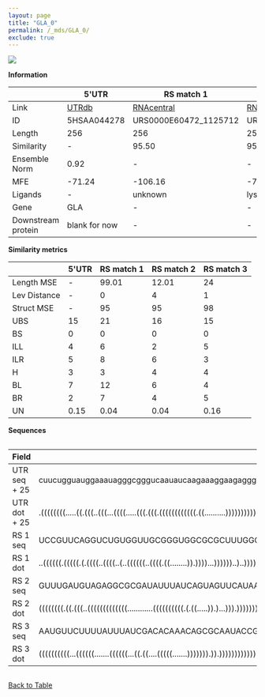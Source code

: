 ```yaml
---
layout: page
title: "GLA_0"
permalink: /_mds/GLA_0/
exclude: true
---
```




![](../../alns_9.28.22/aln_5HSAA044278_0.986.png?raw=true)


**Information**

| | 5'UTR       | RS match 1   | RS match 2  | RS match 3 |
| ---- | ----------- | ----------- | ----------- | ----------- |
| Link | <a href="http://utrdb.ba.itb.cnr.it/getutr/5HSAA044278/1" target="_blank" rel="noopener noreferrer">UTRdb</a>   | <a href="https://rnacentral.org/rna/URS0000E60472/1125712" target="_blank" rel="noopener noreferrer">RNAcentral</a>     |<a href="https://rnacentral.org/rna/URS0000C894B3/1188252" target="_blank" rel="noopener noreferrer">RNAcentral</a>  | <a href="https://rnacentral.org/rna/URS0002317360/1262865" target="_blank" rel="noopener noreferrer">RNAcentral</a>   |
| ID | 5HSAA044278     | URS0000E60472_1125712     | URS0000C894B3_1188252     | URS0002317360_1262865     |
| Length | 256     |  256    | 254   |  257    |
| Similarity | - | 95.50 | 95.86 | 98.32 |
| Ensemble Norm | 0.92 | - | - | - |
| MFE | -71.24 | -106.16 | -72.22 | -87.06 |
| Ligands | - | unknown | lysine | cobalamin |
| Gene | GLA | - | - | - |
| Downstream protein | blank for now    |    -    | -  | - |


**Similarity metrics**

| | 5'UTR       | RS match 1   | RS match 2  | RS match 3 |
| ---- | ----------- | ----------- | ----------- | ----------- |
| Length MSE | - | 99.01 | 12.01 | 24 |
| Lev Distance | - | 0 | 4 | 1 |
| Struct MSE | - | 95 | 95 | 98 |
| UBS| 15 | 21 | 16 | 15 |
| BS | 0 | 0 | 0 | 0 |
| ILL | 4 | 6 | 2 | 5 |
| ILR | 5 | 8 | 6 | 3 |
| H | 3 | 3 | 4 | 4 |
| BL | 7 | 12 | 6 | 4 |
| BR | 2 | 7 | 4 | 5 |
| UN | 0.15 | 0.04 | 0.04 | 0.16 |

**Sequences**


<div style="overflow-x:auto;">

<table>
<colgroup>
<col width="30%" />
<col width="70%" />
</colgroup>
<thead>
<tr class="header">
<th>Field</th>
<th>Description</th>
</tr>
</thead>
<tbody>
<tr>
<td markdown="span">UTR seq + 25 </td>
<td markdown="span"> cuucugguauggaaauagggcgggucaauaucaagaaaggaagagggugauugguuagcggaacgucuuacgugacugauuauuggucuaccucuggggauaaccgucccaguugccagagaaacaauaacgucauuauuuaauaagucaucggugauugguccgccccugagguuaaucuuaaaagcccagguuacccgcggaaauuuaugcuguccggucaccgugacaATGCAGCTGAGGAACCCAGAACTAC </td>
</tr>
<tr>
<td markdown="span">UTR dot + 25  </td>
<td markdown="span"> .((((((((.....((.(((..(((...((((.....(((.(((.((((((((((((.((..........))))))))))))))..))).))).....)))))))..))).)))))))))).........................((((.(((((((((((((((.((((.((((.........))))))))......)))))............)))))))))))))).......(((.......)))......
</td>
</tr>


<tr>
<td markdown="span">RS 1 seq </td>
<td markdown="span"> UCCGUUCAGGUCUGUGGUUGCGGGUGGCGCGCUUUGGCAGGUCUCCCUAGUCCAUGGCAGACGAGGUCAAAAGGAUCCACGUAAGCCGGGCGUGAGCGUGCCGGCGAGCAUGGCUCGUCCUAGAAGCAAGUCGUACCGUCCGCGGCUGGGGGCAUCUGGCCCCACGGGCGAGAGGGCCGAUAGUGGGGGGCCGUAGCCCCGAAGCGAAGGCUCCCGUACGCGAGUGUGGGGUCAAAUACCAGGUCAGCUGGAGGGA
</td>
</tr>


<tr>
<td markdown="span">RS 1 dot </td>
<td markdown="span"> ..((((((.(((((.(.((((..((((..(..((((((..((((.((........)).))))...))))))..)..)))))))).)))))).))))))(((.(((((((...)))))))......))).......((.(((..((((((.((.((.((((((((((.(((.(.(((((........(((((....)))))........))))).)...)))...)))))))))).)).))...))))))))).)).
</td>
</tr>


<tr>
<td markdown="span">RS 2 seq </td>
<td markdown="span"> GUUUGAUGUAGAGGCGCGAUAUUUAUCAGUAGUUCAUAAGAGGGUGAUACCUAUGAUGAUGAAUGAAAGGGGAUAUCGCCGAAGUAGGUAUCGCUGGUAAAUAAUUCAGCUAAGCUUAUCAAGCUGCUUACUGGGGUUACGCCGAAUAGGUGUAACACUGCCAUAGUUUGUGCGAAUUUAUUUUUGAUGUUGUGGUUAAAUAUCAAACGAAUAGAUUGCGCAGUAUUUUUAUACUAUGGAGCGCUACUGUAGGC
</td>
</tr>


<tr>
<td markdown="span">RS 2 dot </td>
<td markdown="span"> ((((((((.((.(((..(((((((((((((............((((((((((.(.((.....)).)...))).)))))))............)))))))))))..)).)))...)))))))))).......(((.((((((((.....)))))))).)))(((((((((((((.(((((((((((((((((.......))))))))..))))))))))))))).........)))))))...(((......)))
</td>
</tr>


<tr>
<td markdown="span">RS 3 seq </td>
<td markdown="span"> AAUGUUCUUUUAUUUAUCGACACAAACAGCGCAAUACCGUGGAACGCCGUUAGAAUCGGCGACAGUCGCGCUGCGGUAACGGGGAACGUUCGGGACUUUUAUUAACGCGCUUUAUGCGCUGGCCAAUGAGCCGGUUUGUCGCGGAUUCAAUGCGCAUUGCAUCUGCAGGCGGACGGUUUGUGAAGGCGUUUCGGACGGCGCGGGCAUUGGGCCCGCAUAUUACCCGGAGUCCGAAUAUUCGGUGUUGCUUGUAGGAA
</td>
</tr>


<tr>
<td markdown="span">RS 3 dot </td>
<td markdown="span"> ((((((((((...((((((.......((((((...((.((....(((((.......))))))).)).)))))))))))).))))))))))................((((.....))))..(((.(((((((.(((((((((((((.((((....)))).)))))).))))))))))))))...)))..(((((((..(((((((.....)))))).........)..)))))))......................
</td>
</tr>

</tbody>
</table>


</div>


[Back to Table](../../display)
